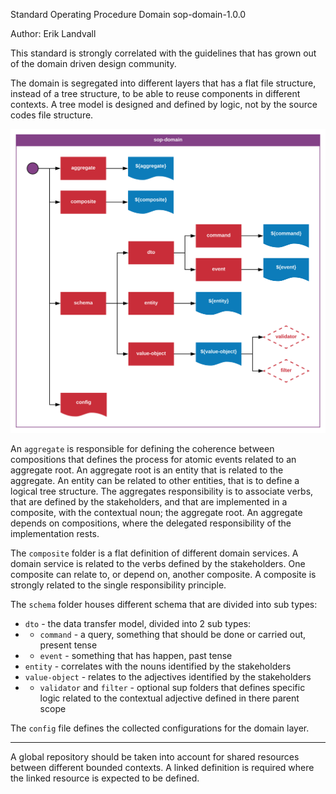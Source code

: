 Standard Operating Procedure
Domain
sop-domain-1.0.0

Author: Erik Landvall

This standard is strongly correlated with the guidelines that has grown out of the domain driven design community.

The domain is segregated into different layers that has a flat file structure, instead of a tree structure, to be able to reuse components in different contexts. A tree model is designed and defined by logic, not by the source codes file structure.

![Domain diagram](diagram/sop-domain.svg)

An `aggregate` is responsible for defining the coherence between compositions that defines the process for atomic events related to an aggregate root. An aggregate root is an entity that is related to the aggregate. An entity can be related to other entities, that is to define a logical tree structure. The aggregates responsibility is to associate verbs, that are defined by the stakeholders, and that are implemented in a composite, with the contextual noun; the aggregate root. An aggregate depends on compositions, where the delegated responsibility of the implementation rests.

The `composite` folder is a flat definition of different domain services. A domain service is related to the verbs defined by the stakeholders. One composite can relate to, or depend on, another composite. A composite is strongly related to the single responsibility principle.

The `schema` folder houses different schema that are divided into sub types:
- `dto`                      - the data transfer model, divided into 2 sub types:
- - `command`                - a query, something that should be done or carried out, present tense
- - `event`                  - something that has happen, past tense
- `entity`                   - correlates with the nouns identified by the stakeholders
- `value-object`             - relates to the adjectives identified by the stakeholders
- - `validator` and `filter` - optional sup folders that defines specific logic related to the contextual adjective defined in there parent scope

The `config` file defines the collected configurations for the domain layer.

---

A global repository should be taken into account for shared resources between different bounded contexts. A linked definition is required where the linked resource is expected to be defined.
